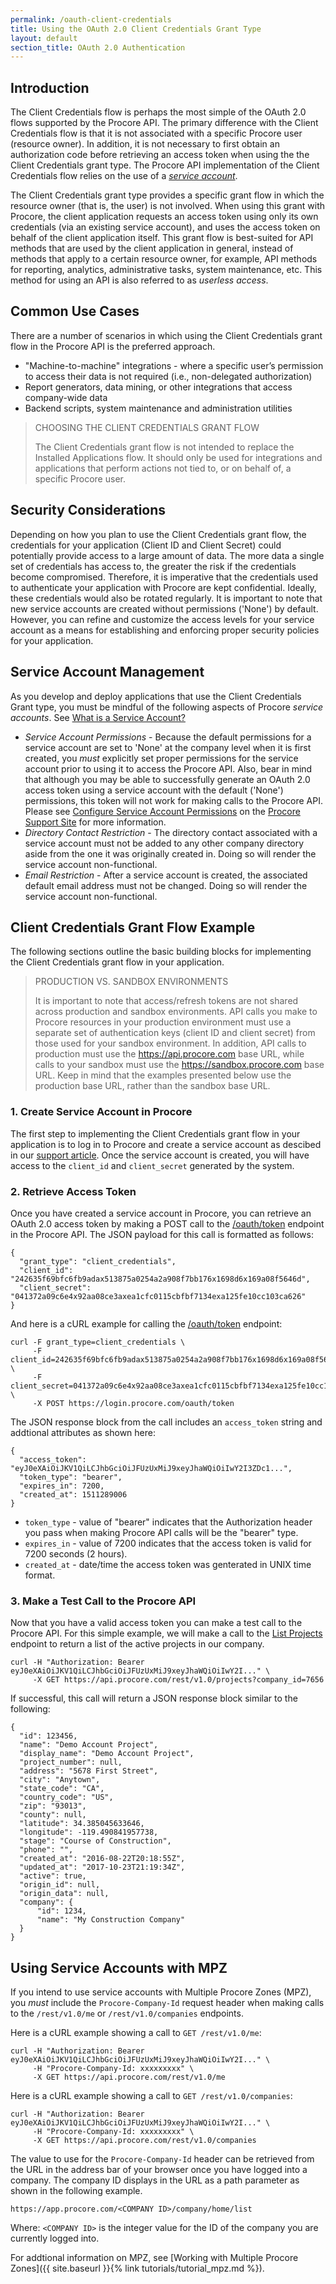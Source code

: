 ```yaml
---
permalink: /oauth-client-credentials
title: Using the OAuth 2.0 Client Credentials Grant Type
layout: default
section_title: OAuth 2.0 Authentication
---
```


## Introduction

The Client Credentials flow is perhaps the most simple of the OAuth 2.0 flows supported by the Procore API.
The primary difference with the Client Credentials flow is that it is not associated with a specific Procore user (resource owner).
In addition, it is not necessary to first obtain an authorization code before retrieving an access token when using the the Client Credentials grant type.
The Procore API implementation of the Client Credentials flow relies on the use of a [_service account_]().

The Client Credentials grant type provides a specific grant flow in which the resource owner (that is, the user) is not involved.
When using this grant with Procore, the client application requests an access token using only its own credentials (via an existing service account), and uses the access token on behalf of the client application itself.
This grant flow is best-suited for API methods that are used by the client application in general, instead of methods that apply to a certain resource owner, for example, API methods for reporting, analytics, administrative tasks, system maintenance, etc.
This method for using an API is also referred to as _userless access_.

## Common Use Cases

There are a number of scenarios in which using the Client Credentials grant flow in the Procore API is the preferred approach.

- "Machine-to-machine" integrations - where a specific user’s permission to access their data is not required (i.e., non-delegated authorization)
- Report generators, data mining, or other integrations that access company-wide data
- Backend scripts, system maintenance and administration utilities

> CHOOSING THE CLIENT CREDENTIALS GRANT FLOW
>
> The Client Credentials grant flow is not intended to replace the Installed Applications flow.
> It should only be used for integrations and applications that perform actions not tied to, or on behalf of, a specific Procore user.

## Security Considerations

Depending on how you plan to use the Client Credentials grant flow, the credentials for your application (Client ID and Client Secret) could potentially provide access to a large amount of data.
The more data a single set of credentials has access to, the greater the risk if the credentials become compromised.
Therefore, it is imperative that the credentials used to authenticate your application with Procore are kept confidential.
Ideally, these credentials would also be rotated regularly.
It is important to note that new service accounts are created without permissions ('None') by default.
However, you can refine and customize the access levels for your service account as a means for establishing and enforcing proper security policies for your application.

## Service Account Management

As you develop and deploy applications that use the Client Credentials Grant type, you must be mindful of the following aspects of Procore _service accounts_.
See [What is a Service Account?](https://support.procore.com/faq/what-is-a-service-account)

- *Service Account Permissions* - Because the default permissions for a service account are set to 'None' at the company level when it is first created, you _must_ explicitly set proper permissions for the service account prior to using it to access the Procore API. Also, bear in mind that although you may be able to successfully generate an OAuth 2.0 access token using a service account with the default ('None') permissions, this token will not work for making calls to the Procore API. Please see [Configure Service Account Permissions](http://support.procore.com/products/online/user-guide/company-level/admin/tutorials/configure-service-account-permissions) on the [Procore Support Site](http://support.procore.com/) for more information.
- *Directory Contact Restriction* - The directory contact associated with a service account must not be added to any other company directory aside from the one it was originally created in. Doing so will render the service account non-functional.
- *Email Restriction* - After a service account is created, the associated default email address must not be changed. Doing so will render the service account non-functional.

## Client Credentials Grant Flow Example

The following sections outline the basic building blocks for implementing the Client Credentials grant flow in your application.

> PRODUCTION VS. SANDBOX ENVIRONMENTS
>
> It is important to note that access/refresh tokens are not shared across production and sandbox environments.
> API calls you make to Procore resources in your production environment must use a separate set of authentication keys (client ID and client secret) from those used for your sandbox environment.
> In addition, API calls to production must use the https://api.procore.com base URL, while calls to your sandbox must use the https://sandbox.procore.com base URL.
> Keep in mind that the examples presented below use the production base URL, rather than the sandbox base URL.

### 1. Create Service Account in Procore

The first step to implementing the Client Credentials grant flow in your application is to log in to Procore and create a service account as descibed in our [support article](http://support.procore.com/products/online/user-guide/company-level/admin/tutorials/create-service-account).
Once the service account is created, you will have access to the `client_id` and `client_secret` generated by the system.

### 2. Retrieve Access Token

Once you have created a service account in Procore, you can retrieve an OAuth 2.0 access token by making a POST call to the [/oauth/token](https://developers.procore.com/reference/rest/v1/authentication#get-or-refresh-an-access-token) endpoint in the Procore API.
The JSON payload for this call is formatted as follows:

```
{
  "grant_type": "client_credentials",
  "client_id": "242635f69bfc6fb9adax513875a0254a2a908f7bb176x1698d6x169a08f5646d",
  "client_secret": "041372a09c6e4x92aa08ce3axea1cfc0115cbfbf7134exa125fe10cc103ca626"
}
```

And here is a cURL example for calling the [/oauth/token](https://developers.procore.com/reference/rest/v1/authentication#get-or-refresh-an-access-token) endpoint:

```
curl -F grant_type=client_credentials \
     -F client_id=242635f69bfc6fb9adax513875a0254a2a908f7bb176x1698d6x169a08f5646d \
     -F client_secret=041372a09c6e4x92aa08ce3axea1cfc0115cbfbf7134exa125fe10cc103ca626 \
     -X POST https://login.procore.com/oauth/token
```

The JSON response block from the call includes an `access_token` string and addtional attributes as shown here:

```
{
  "access_token": "eyJ0eXAiOiJKV1QiLCJhbGciOiJFUzUxMiJ9xeyJhaWQiOiIwY2I3ZDc1...",
  "token_type": "bearer",
  "expires_in": 7200,
  "created_at": 1511289006
}
```

- `token_type` - value of "bearer" indicates that the Authorization header you pass when making Procore API calls will be the "bearer" type.
- `expires_in` - value of 7200 indicates that the access token is valid for 7200 seconds (2 hours).
- `created_at` - date/time the access token was genterated in UNIX time format.

### 3. Make a Test Call to the Procore API

Now that you have a valid access token you can make a test call to the Procore API. For this simple example, we will make a call to the [List Projects](https://developers.procore.com/reference/rest/v1/projects#list-projects) endpoint to return a list of the active projects in our company.

```
curl -H "Authorization: Bearer eyJ0eXAiOiJKV1QiLCJhbGciOiJFUzUxMiJ9xeyJhaWQiOiIwY2I..." \
     -X GET https://api.procore.com/rest/v1.0/projects?company_id=7656
```

If successful, this call will return a JSON response block similar to the following:

```
{
  "id": 123456,
  "name": "Demo Account Project",
  "display_name": "Demo Account Project",
  "project_number": null,
  "address": "5678 First Street",
  "city": "Anytown",
  "state_code": "CA",
  "country_code": "US",
  "zip": "93013",
  "county": null,
  "latitude": 34.385045633646,
  "longitude": -119.490841957738,
  "stage": "Course of Construction",
  "phone": "",
  "created_at": "2016-08-22T20:18:55Z",
  "updated_at": "2017-10-23T21:19:34Z",
  "active": true,
  "origin_id": null,
  "origin_data": null,
  "company": {
      "id": 1234,
      "name": "My Construction Company"
  }
}
```

## Using Service Accounts with MPZ

If you intend to use service accounts with Multiple Procore Zones (MPZ), you _must_ include the `Procore-Company-Id` request header when making calls to the `/rest/v1.0/me` or `/rest/v1.0/companies` endpoints.

Here is a cURL example showing a call to `GET /rest/v1.0/me`:

```
curl -H "Authorization: Bearer eyJ0eXAiOiJKV1QiLCJhbGciOiJFUzUxMiJ9xeyJhaWQiOiIwY2I..." \
     -H "Procore-Company-Id: xxxxxxxxx" \
     -X GET https://api.procore.com/rest/v1.0/me
```

Here is a cURL example showing a call to `GET /rest/v1.0/companies`:

```
curl -H "Authorization: Bearer eyJ0eXAiOiJKV1QiLCJhbGciOiJFUzUxMiJ9xeyJhaWQiOiIwY2I..." \
     -H "Procore-Company-Id: xxxxxxxxx" \
     -X GET https://api.procore.com/rest/v1.0/companies
```

The value to use for the `Procore-Company-Id` header can be retrieved from the URL in the address bar of your browser once you have logged into a company.
The company ID displays in the URL as a path parameter as shown in the following example.

```
https://app.procore.com/<COMPANY ID>/company/home/list
```

Where: `<COMPANY ID>` is the integer value for the ID of the company you are currently logged into.

For addtional information on MPZ, see [Working with Multiple Procore Zones]({{ site.baseurl }}{% link tutorials/tutorial_mpz.md %}).